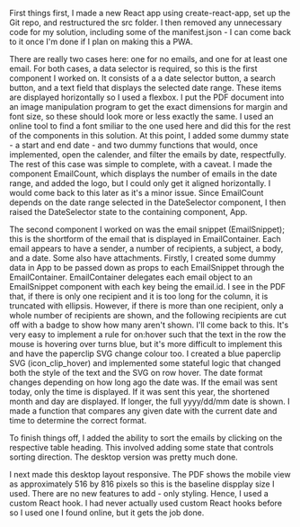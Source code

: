 First things first, I made a new React app using create-react-app, set up the Git repo, and restructured the src folder. I then removed any unnecessary code for my solution, including some of the manifest.json - I can come back to it once I'm done if I plan on making this a PWA.

There are really two cases here: one for no emails, and one for at least one email. For both cases, a data selector is required, so this is the first component I worked on. It consists of a a date selector button, a search button, and a text field that displays the selected date range. These items are displayed horizontally so I used a flexbox. I put the PDF document into an image manipulation program to get the exact dimensions for margin and font size, so these should look more or less exactly the same. I used an online tool to find a font smiliar to the one used here and did this for the rest of the components in this solution. At this point, I added some dummy state - a start and end date - and two dummy functions that would, once implemented, open the calender, and filter the emails by date, respectfully.
The rest of this case was simple to complete, with a caveat. I made the component EmailCount, which displays the number of emails in the date range, and added the logo, but I could only get it aligned horizontally. I would come back to this later as it's a minor issue. Since EmailCount depends on the date range selected in the DateSelector component, I then raised the DateSelector state to the containing component, App.

The second component I worked on was the email snippet (EmailSnippet); this is the shortform of the email that is displayed in EmailContainer. Each email appears to have a sender, a number of recipients, a subject, a body, and a date. Some also have attachments.
Firstly, I created some dummy data in App to be passed down as props to each EmailSnippet through the EmailContainer. EmailContainer delegates each email object to an EmailSnippet component with each key being the email.id.
I see in the PDF that, if there is only one recipient and it is too long for the column, it is truncated with ellipsis. However, if there is more than one recipient, only a whole number of recipients are shown, and the following recipients are cut off with a badge to show how many aren't shown. I'll come back to this.
It's very easy to implement a rule for on:hover such that the text in the row the mouse is hovering over turns blue, but it's more difficult to implement this and have the paperclip SVG change colour too. I created a blue paperclip SVG (icon_clip_hover) and implemented some stateful logic that changed both the style of the text and the SVG on row hover.
The date format changes depending on how long ago the date was. If the email was sent today, only the time is displayed. If it was sent this year, the shortened month and day are displayed. If longer, the full yyyy/dd/mm date is shown. I made a function that compares any given date with the current date and time to determine the correct format.

To finish things off, I added the ability to sort the emails by clicking on the respective table heading. This involved adding some state that controls sorting direction. The desktop version was pretty much done.

I next made this desktop layout responsive. The PDF shows the mobile view as approximately 516 by 816 pixels so this is the baseline dispplay size I used. There are no new features to add - only styling. Hence, I used a custom React hook. I had never actually used custom React hooks before so I used one I found online, but it gets the job done.